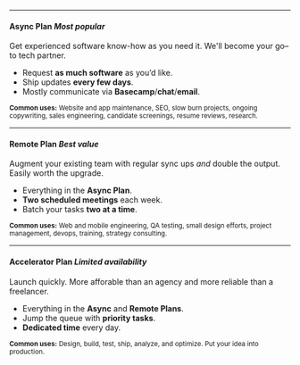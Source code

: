 
---

#### **Async Plan** _Most popular_

Get experienced software know-how as you need it.
We'll become your go–to tech partner.

- Request **as much software** as you’d like.
- Ship updates **every few days**. 
- Mostly communicate via **Basecamp**/**chat**/**email**.

<small>
  <p>
    <strong>Common uses:</strong>
    Website and app maintenance, SEO, slow burn projects, ongoing copywriting,
    sales engineering, candidate screenings, resume reviews, research.
  </p>
</small>

<!--
  #include !readme/_subscribe.html
  @price: $1,995/month
  @stripe_id: 3csaH84V09yxcLe8ww
-->

---

#### **Remote Plan** _Best value_

Augment your existing team with regular sync ups _and_ double the output.
Easily worth the upgrade.

- Everything in the **Async Plan**.
- **Two scheduled meetings** each week.
- Batch your tasks **two at a time**.

<small>
  <p>
    <strong>Common uses:</strong>
    Web and mobile engineering, QA testing, small design efforts,
    project management, devops, training, strategy consulting.
  </p>
</small>

<!--
  #include !readme/_subscribe.html
  @price: $4,995/month
  @stripe_id: 4gw02u3QW9yx4eI145
-->

---

#### **Accelerator Plan** _Limited availability_

Launch quickly.
More afforable than an agency and more reliable than a freelancer.

- Everything in the **Async** and **Remote Plans**.
- Jump the queue with **priority tasks**.
- **Dedicated time** every day. 

<small>
  <p>
    <strong>Common uses:</strong>
    Design, build, test, ship, analyze, and optimize.
    Put your idea into production.
  </p>
</small>

<!--
  #include !readme/_subscribe.html
  @price: $4,995/week
  @stripe_id: 5kA7uWevAeSR4eI7su
-->
